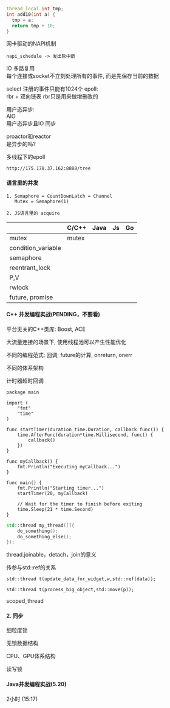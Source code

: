 ```c++
thread_local int tmp;
int add10(int a) {
  tmp = a;
  return tmp + 10;
}
```



网卡驱动的NAPI机制

    napi_schedule -> 发出软中断

IO 多路复用  
    每个连接或socket不立刻处理所有的事件, 而是先保存当前的数据  

select 注册的事件只能有1024个
epoll:  
    rbr + 双向链表
    rbr只是用来做增删改的

用户态异步:  
    AIO  
    用户态异步且IO 同步

proactor和reactor  
    是异步的吗?

多线程下的epoll  

    http://175.178.37.162:8888/tree



#### 语言里的并发

~~~
1. Semaphore = CountDownLatch = Channel
   Mutex = Semaphore(1)

2. JS语言里的 acquire

~~~



|                    | C/C++ | Java | Js   | Go   |
| ------------------ | ----- | ---- | ---- | ---- |
| mutex              | mutex |      |      |      |
| condition_variable |       |      |      |      |
| semaphore          |       |      |      |      |
| reentrant_lock     |       |      |      |      |
| P,V                |       |      |      |      |
| rwlock             |       |      |      |      |
| future, promise    |       |      |      |      |



#### C++ 并发编程实战(PENDING，不要看)

平台无关的C++类库: Boost, ACE  

大流量连接的场景下, 使用线程池可以产生性能优化  

不同的编程范式: 回调; future的计算, onreturn, onerr  

不同的体系架构  

计时器超时回调  

~~~golang
package main

import (
	"fmt"
	"time"
)

func startTimer(duration time.Duration, callback func()) {
	time.AfterFunc(duration*time.Millisecond, func() {
		callback()
	})
}

func myCallback() {
	fmt.Println("Executing myCallback...")
}

func main() {
	fmt.Println("Starting timer...")
	startTimer(20, myCallback)

	// Wait for the timer to finish before exiting
	time.Sleep(21 * time.Second)
}

~~~

~~~c++
std::thread my_thread([]{
    do_something();
    do_something_else();
});
~~~

thread.joinable，detach，join的意义

传参与std::ref的关系

~~~
std::thread t(update_data_for_widget,w,std::ref(data));

std::thread t(process_big_object,std::move(p));
~~~

scoped_thread

#### 2. 同步

细粒度锁

无锁数据结构

CPU、GPU体系结构

读写锁


#### Java并发编程实战(5.20)

2小时 (15:17)

